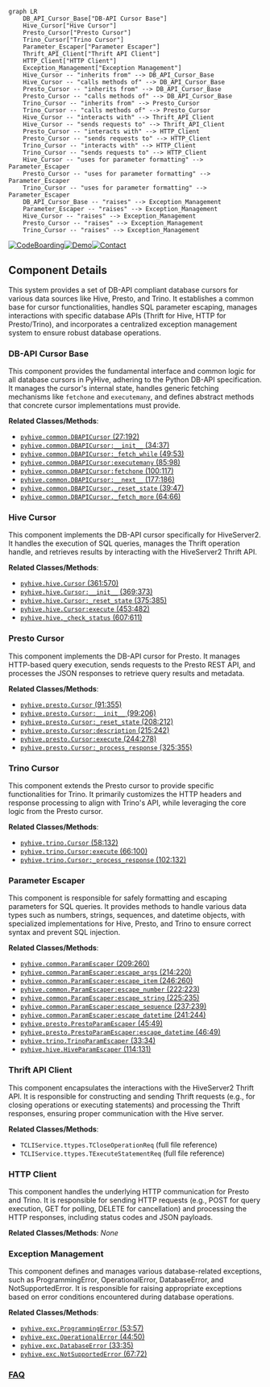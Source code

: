 ```mermaid
graph LR
    DB_API_Cursor_Base["DB-API Cursor Base"]
    Hive_Cursor["Hive Cursor"]
    Presto_Cursor["Presto Cursor"]
    Trino_Cursor["Trino Cursor"]
    Parameter_Escaper["Parameter Escaper"]
    Thrift_API_Client["Thrift API Client"]
    HTTP_Client["HTTP Client"]
    Exception_Management["Exception Management"]
    Hive_Cursor -- "inherits from" --> DB_API_Cursor_Base
    Hive_Cursor -- "calls methods of" --> DB_API_Cursor_Base
    Presto_Cursor -- "inherits from" --> DB_API_Cursor_Base
    Presto_Cursor -- "calls methods of" --> DB_API_Cursor_Base
    Trino_Cursor -- "inherits from" --> Presto_Cursor
    Trino_Cursor -- "calls methods of" --> Presto_Cursor
    Hive_Cursor -- "interacts with" --> Thrift_API_Client
    Hive_Cursor -- "sends requests to" --> Thrift_API_Client
    Presto_Cursor -- "interacts with" --> HTTP_Client
    Presto_Cursor -- "sends requests to" --> HTTP_Client
    Trino_Cursor -- "interacts with" --> HTTP_Client
    Trino_Cursor -- "sends requests to" --> HTTP_Client
    Hive_Cursor -- "uses for parameter formatting" --> Parameter_Escaper
    Presto_Cursor -- "uses for parameter formatting" --> Parameter_Escaper
    Trino_Cursor -- "uses for parameter formatting" --> Parameter_Escaper
    DB_API_Cursor_Base -- "raises" --> Exception_Management
    Parameter_Escaper -- "raises" --> Exception_Management
    Hive_Cursor -- "raises" --> Exception_Management
    Presto_Cursor -- "raises" --> Exception_Management
    Trino_Cursor -- "raises" --> Exception_Management
```
[![CodeBoarding](https://img.shields.io/badge/Generated%20by-CodeBoarding-9cf?style=flat-square)](https://github.com/CodeBoarding/GeneratedOnBoardings)[![Demo](https://img.shields.io/badge/Try%20our-Demo-blue?style=flat-square)](https://www.codeboarding.org/demo)[![Contact](https://img.shields.io/badge/Contact%20us%20-%20contact@codeboarding.org-lightgrey?style=flat-square)](mailto:contact@codeboarding.org)

## Component Details

This system provides a set of DB-API compliant database cursors for various data sources like Hive, Presto, and Trino. It establishes a common base for cursor functionalities, handles SQL parameter escaping, manages interactions with specific database APIs (Thrift for Hive, HTTP for Presto/Trino), and incorporates a centralized exception management system to ensure robust database operations.

### DB-API Cursor Base
This component provides the fundamental interface and common logic for all database cursors in PyHive, adhering to the Python DB-API specification. It manages the cursor's internal state, handles generic fetching mechanisms like `fetchone` and `executemany`, and defines abstract methods that concrete cursor implementations must provide.


**Related Classes/Methods**:

- <a href="https://github.com/dropbox/PyHive/blob/master/pyhive/common.py#L27-L192" target="_blank" rel="noopener noreferrer">`pyhive.common.DBAPICursor` (27:192)</a>
- <a href="https://github.com/dropbox/PyHive/blob/master/pyhive/common.py#L34-L37" target="_blank" rel="noopener noreferrer">`pyhive.common.DBAPICursor:__init__` (34:37)</a>
- <a href="https://github.com/dropbox/PyHive/blob/master/pyhive/common.py#L49-L53" target="_blank" rel="noopener noreferrer">`pyhive.common.DBAPICursor:_fetch_while` (49:53)</a>
- <a href="https://github.com/dropbox/PyHive/blob/master/pyhive/common.py#L85-L98" target="_blank" rel="noopener noreferrer">`pyhive.common.DBAPICursor:executemany` (85:98)</a>
- <a href="https://github.com/dropbox/PyHive/blob/master/pyhive/common.py#L100-L117" target="_blank" rel="noopener noreferrer">`pyhive.common.DBAPICursor:fetchone` (100:117)</a>
- <a href="https://github.com/dropbox/PyHive/blob/master/pyhive/common.py#L177-L186" target="_blank" rel="noopener noreferrer">`pyhive.common.DBAPICursor:__next__` (177:186)</a>
- <a href="https://github.com/dropbox/PyHive/blob/master/pyhive/common.py#L39-L47" target="_blank" rel="noopener noreferrer">`pyhive.common.DBAPICursor._reset_state` (39:47)</a>
- <a href="https://github.com/dropbox/PyHive/blob/master/pyhive/common.py#L64-L66" target="_blank" rel="noopener noreferrer">`pyhive.common.DBAPICursor._fetch_more` (64:66)</a>


### Hive Cursor
This component implements the DB-API cursor specifically for HiveServer2. It handles the execution of SQL queries, manages the Thrift operation handle, and retrieves results by interacting with the HiveServer2 Thrift API.


**Related Classes/Methods**:

- <a href="https://github.com/dropbox/PyHive/blob/master/pyhive/hive.py#L361-L570" target="_blank" rel="noopener noreferrer">`pyhive.hive.Cursor` (361:570)</a>
- <a href="https://github.com/dropbox/PyHive/blob/master/pyhive/hive.py#L369-L373" target="_blank" rel="noopener noreferrer">`pyhive.hive.Cursor:__init__` (369:373)</a>
- <a href="https://github.com/dropbox/PyHive/blob/master/pyhive/hive.py#L375-L385" target="_blank" rel="noopener noreferrer">`pyhive.hive.Cursor:_reset_state` (375:385)</a>
- <a href="https://github.com/dropbox/PyHive/blob/master/pyhive/hive.py#L453-L482" target="_blank" rel="noopener noreferrer">`pyhive.hive.Cursor:execute` (453:482)</a>
- <a href="https://github.com/dropbox/PyHive/blob/master/pyhive/hive.py#L607-L611" target="_blank" rel="noopener noreferrer">`pyhive.hive._check_status` (607:611)</a>


### Presto Cursor
This component implements the DB-API cursor for Presto. It manages HTTP-based query execution, sends requests to the Presto REST API, and processes the JSON responses to retrieve query results and metadata.


**Related Classes/Methods**:

- <a href="https://github.com/dropbox/PyHive/blob/master/pyhive/presto.py#L91-L355" target="_blank" rel="noopener noreferrer">`pyhive.presto.Cursor` (91:355)</a>
- <a href="https://github.com/dropbox/PyHive/blob/master/pyhive/presto.py#L99-L206" target="_blank" rel="noopener noreferrer">`pyhive.presto.Cursor:__init__` (99:206)</a>
- <a href="https://github.com/dropbox/PyHive/blob/master/pyhive/presto.py#L208-L212" target="_blank" rel="noopener noreferrer">`pyhive.presto.Cursor:_reset_state` (208:212)</a>
- <a href="https://github.com/dropbox/PyHive/blob/master/pyhive/presto.py#L215-L242" target="_blank" rel="noopener noreferrer">`pyhive.presto.Cursor:description` (215:242)</a>
- <a href="https://github.com/dropbox/PyHive/blob/master/pyhive/presto.py#L244-L278" target="_blank" rel="noopener noreferrer">`pyhive.presto.Cursor:execute` (244:278)</a>
- <a href="https://github.com/dropbox/PyHive/blob/master/pyhive/presto.py#L325-L355" target="_blank" rel="noopener noreferrer">`pyhive.presto.Cursor:_process_response` (325:355)</a>


### Trino Cursor
This component extends the Presto cursor to provide specific functionalities for Trino. It primarily customizes the HTTP headers and response processing to align with Trino's API, while leveraging the core logic from the Presto cursor.


**Related Classes/Methods**:

- <a href="https://github.com/dropbox/PyHive/blob/master/pyhive/trino.py#L58-L132" target="_blank" rel="noopener noreferrer">`pyhive.trino.Cursor` (58:132)</a>
- <a href="https://github.com/dropbox/PyHive/blob/master/pyhive/trino.py#L66-L100" target="_blank" rel="noopener noreferrer">`pyhive.trino.Cursor:execute` (66:100)</a>
- <a href="https://github.com/dropbox/PyHive/blob/master/pyhive/trino.py#L102-L132" target="_blank" rel="noopener noreferrer">`pyhive.trino.Cursor:_process_response` (102:132)</a>


### Parameter Escaper
This component is responsible for safely formatting and escaping parameters for SQL queries. It provides methods to handle various data types such as numbers, strings, sequences, and datetime objects, with specialized implementations for Hive, Presto, and Trino to ensure correct syntax and prevent SQL injection.


**Related Classes/Methods**:

- <a href="https://github.com/dropbox/PyHive/blob/master/pyhive/common.py#L209-L260" target="_blank" rel="noopener noreferrer">`pyhive.common.ParamEscaper` (209:260)</a>
- <a href="https://github.com/dropbox/PyHive/blob/master/pyhive/common.py#L214-L220" target="_blank" rel="noopener noreferrer">`pyhive.common.ParamEscaper:escape_args` (214:220)</a>
- <a href="https://github.com/dropbox/PyHive/blob/master/pyhive/common.py#L246-L260" target="_blank" rel="noopener noreferrer">`pyhive.common.ParamEscaper:escape_item` (246:260)</a>
- <a href="https://github.com/dropbox/PyHive/blob/master/pyhive/common.py#L222-L223" target="_blank" rel="noopener noreferrer">`pyhive.common.ParamEscaper:escape_number` (222:223)</a>
- <a href="https://github.com/dropbox/PyHive/blob/master/pyhive/common.py#L225-L235" target="_blank" rel="noopener noreferrer">`pyhive.common.ParamEscaper:escape_string` (225:235)</a>
- <a href="https://github.com/dropbox/PyHive/blob/master/pyhive/common.py#L237-L239" target="_blank" rel="noopener noreferrer">`pyhive.common.ParamEscaper:escape_sequence` (237:239)</a>
- <a href="https://github.com/dropbox/PyHive/blob/master/pyhive/common.py#L241-L244" target="_blank" rel="noopener noreferrer">`pyhive.common.ParamEscaper:escape_datetime` (241:244)</a>
- <a href="https://github.com/dropbox/PyHive/blob/master/pyhive/presto.py#L45-L49" target="_blank" rel="noopener noreferrer">`pyhive.presto.PrestoParamEscaper` (45:49)</a>
- <a href="https://github.com/dropbox/PyHive/blob/master/pyhive/presto.py#L46-L49" target="_blank" rel="noopener noreferrer">`pyhive.presto.PrestoParamEscaper:escape_datetime` (46:49)</a>
- <a href="https://github.com/dropbox/PyHive/blob/master/pyhive/trino.py#L33-L34" target="_blank" rel="noopener noreferrer">`pyhive.trino.TrinoParamEscaper` (33:34)</a>
- <a href="https://github.com/dropbox/PyHive/blob/master/pyhive/hive.py#L114-L131" target="_blank" rel="noopener noreferrer">`pyhive.hive.HiveParamEscaper` (114:131)</a>


### Thrift API Client
This component encapsulates the interactions with the HiveServer2 Thrift API. It is responsible for constructing and sending Thrift requests (e.g., for closing operations or executing statements) and processing the Thrift responses, ensuring proper communication with the Hive server.


**Related Classes/Methods**:

- `TCLIService.ttypes.TCloseOperationReq` (full file reference)
- `TCLIService.ttypes.TExecuteStatementReq` (full file reference)


### HTTP Client
This component handles the underlying HTTP communication for Presto and Trino. It is responsible for sending HTTP requests (e.g., POST for query execution, GET for polling, DELETE for cancellation) and processing the HTTP responses, including status codes and JSON payloads.


**Related Classes/Methods**: _None_

### Exception Management
This component defines and manages various database-related exceptions, such as ProgrammingError, OperationalError, DatabaseError, and NotSupportedError. It is responsible for raising appropriate exceptions based on error conditions encountered during database operations.


**Related Classes/Methods**:

- <a href="https://github.com/dropbox/PyHive/blob/master/pyhive/exc.py#L53-L57" target="_blank" rel="noopener noreferrer">`pyhive.exc.ProgrammingError` (53:57)</a>
- <a href="https://github.com/dropbox/PyHive/blob/master/pyhive/exc.py#L44-L50" target="_blank" rel="noopener noreferrer">`pyhive.exc.OperationalError` (44:50)</a>
- <a href="https://github.com/dropbox/PyHive/blob/master/pyhive/exc.py#L33-L35" target="_blank" rel="noopener noreferrer">`pyhive.exc.DatabaseError` (33:35)</a>
- <a href="https://github.com/dropbox/PyHive/blob/master/pyhive/exc.py#L67-L72" target="_blank" rel="noopener noreferrer">`pyhive.exc.NotSupportedError` (67:72)</a>




### [FAQ](https://github.com/CodeBoarding/GeneratedOnBoardings/tree/main?tab=readme-ov-file#faq)